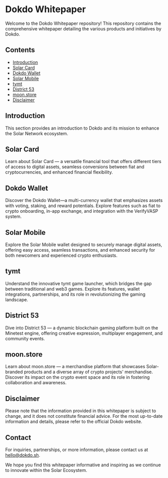 # Dokdo Whitepaper

Welcome to the Dokdo Whitepaper repository! This repository contains the comprehensive whitepaper detailing the various products and initiatives by Dokdo.

## Contents

- [Introduction](#introduction)
- [Solar Card](#solar-card)
- [Dokdo Wallet](#dokdo-wallet)
- [Solar Mobile](#solar-mobile)
- [tymt](#tymt)
- [District 53](#district-53)
- [moon.store](#moonstore)
- [Disclaimer](#disclaimer)

## Introduction

This section provides an introduction to Dokdo and its mission to enhance the Solar Network ecosystem.

## Solar Card

Learn about Solar Card — a versatile financial tool that offers different tiers of access to digital assets, seamless conversions between fiat and cryptocurrencies, and enhanced financial flexibility.

## Dokdo Wallet

Discover the Dokdo Wallet—a multi-currency wallet that emphasizes assets with voting, staking, and reward potentials. Explore features such as fiat to crypto onboarding, in-app exchange, and integration with the VerifyVASP system.

## Solar Mobile

Explore the Solar Mobile wallet designed to securely manage digital assets, offering easy access, seamless transactions, and enhanced security for both newcomers and experienced crypto enthusiasts.

## tymt

Understand the innovative tymt game launcher, which bridges the gap between traditional and web3 games. Explore its features, wallet integrations, partnerships, and its role in revolutionizing the gaming landscape.

## District 53

Dive into District 53 — a dynamic blockchain gaming platform built on the Minetest engine, offering creative expression, multiplayer engagement, and community events.

## moon.store

Learn about moon.store — a merchandise platform that showcases Solar-branded products and a diverse array of crypto projects' merchandise. Discover its impact on the crypto event space and its role in fostering collaboration and awareness.

## Disclaimer

Please note that the information provided in this whitepaper is subject to change, and it does not constitute financial advice. For the most up-to-date information and details, please refer to the official Dokdo website.

## Contact

For inquiries, partnerships, or more information, please contact us at [hello@dokdo.sh](mailto:hello@dokdo.sh).

We hope you find this whitepaper informative and inspiring as we continue to innovate within the Solar Ecosystem.

